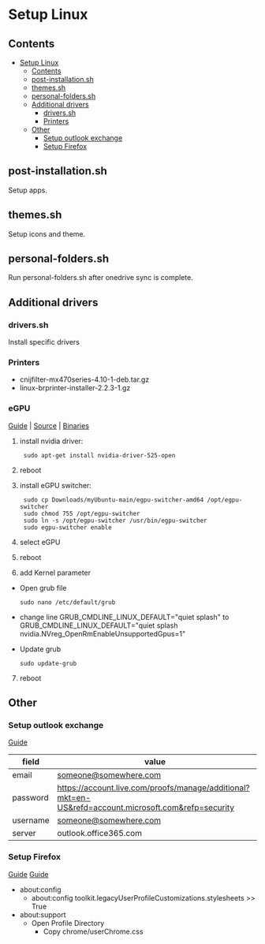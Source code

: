 # Setup Linux

## Contents

- [Setup Linux](#setup-linux)
  - [Contents](#contents)
  - [post-installation.sh](#post-installationsh)
  - [themes.sh](#themessh)
  - [personal-folders.sh](#personal-folderssh)
  - [Additional drivers](#additional-drivers)
    - [drivers.sh](#driverssh)
    - [Printers](#printers)
  - [Other](#other)
    - [Setup outlook exchange](#setup-outlook-exchange)
    - [Setup Firefox](#setup-firefox)

## post-installation.sh

Setup apps.

## themes.sh

Setup icons and theme.

## personal-folders.sh

Run personal-folders.sh after onedrive sync is complete.

## Additional drivers

### drivers.sh

Install specific drivers

### Printers

- cnijfilter-mx470series-4.10-1-deb.tar.gz
- linux-brprinter-installer-2.2.3-1.gz

### eGPU

[Guide](https://github.com/hertg/egpu-switcher) | [Source](https://gist.github.com/valteu/1c0a9b7288cc3d77a6654a4d22d0ce9f) | [Binaries](https://github.com/hertg/egpu-switcher/releases)

1. install nvidia driver:

        sudo apt-get install nvidia-driver-525-open

2. reboot
3. install eGPU switcher:

        sudo cp Downloads/myUbuntu-main/egpu-switcher-amd64 /opt/egpu-switcher
        sudo chmod 755 /opt/egpu-switcher
        sudo ln -s /opt/egpu-switcher /usr/bin/egpu-switcher
        sudo egpu-switcher enable

4. select eGPU
5. reboot
6. add Kernel parameter
  - Open grub file
        
        sudo nano /etc/default/grub

  - change line GRUB_CMDLINE_LINUX_DEFAULT="quiet splash" to GRUB_CMDLINE_LINUX_DEFAULT="quiet splash nvidia.NVreg_OpenRmEnableUnsupportedGpus=1"
  - Update grub

        sudo update-grub

7. reboot

## Other

### Setup outlook exchange

[Guide](https://stackoverflow.com/questions/65410453/add-outlook-calendar-to-gnome-calendar-ubuntu-20-10)

| field | value |
| ----- | ----- |
| email | someone@somewhere.com |
| password | https://account.live.com/proofs/manage/additional?mkt=en-US&refd=account.microsoft.com&refp=security
| username | someone@somewhere.com |
| server | outlook.office365.com |

### Setup Firefox

[Guide](https://www.youtube.com/watch?v=Qltekbt0K58&ab_channel=EasyOSX)
[Guide](https://www.youtube.com/watch?v=Qltekbt0K58&ab_channel=EasyOSX) 

- about:config
  - about:config toolkit.legacyUserProfileCustomizations.stylesheets >> True
- about:support
  - Open Profile Directory
    - Copy chrome/userChrome.css
